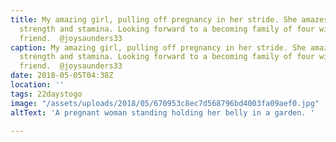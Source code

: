 ```yaml
---
title: My amazing girl, pulling off pregnancy in her stride. She amazes me in her
  strength and stamina. Looking forward to a becoming family of four with my best
  friend.  @joysaunders33
caption: My amazing girl, pulling off pregnancy in her stride. She amazes me in her
  strength and stamina. Looking forward to a becoming family of four with my best
  friend.  @joysaunders33
date: 2018-05-05T04:38Z
location: ''
tags: 22daystogo
image: "/assets/uploads/2018/05/670953c8ec7d568796bd4003fa09aef0.jpg"
altText: 'A pregnant woman standing holding her belly in a garden. '

---
```

